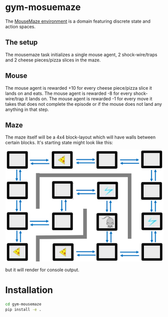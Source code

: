 # gym-mosuemaze

The [MouseMaze environment](https://github.com/AkasshShah/MouseMaze) is a domain featuring discrete state and action spaces.

## The setup

The mousemaze task initializes a single mouse agent, 2 shock-wire/traps and 2 cheese pieces/pizza slices in the maze.

## Mouse

The mouse agent is rewarded +10 for every cheese piece/pizza slice it lands on and eats. The mouse agent is rewarded -8 for every shock-wire/trap it lands on. The mouse agent is rewarded -1 for every move it takes that does not complete the episode or if the mouse does not land any anything in that step.

## Maze

The maze itself will be a 4x4 block-layout which will have walls between certain blocks. It's starting state might look like this:

![Image of Maze](https://github.com/AkasshShah/MouseMaze/blob/master/gym-mousemaze/MouseMaze.PNG)

but it will render for console output.

# Installation

```bash
cd gym-mousemaze
pip install -e .
```
